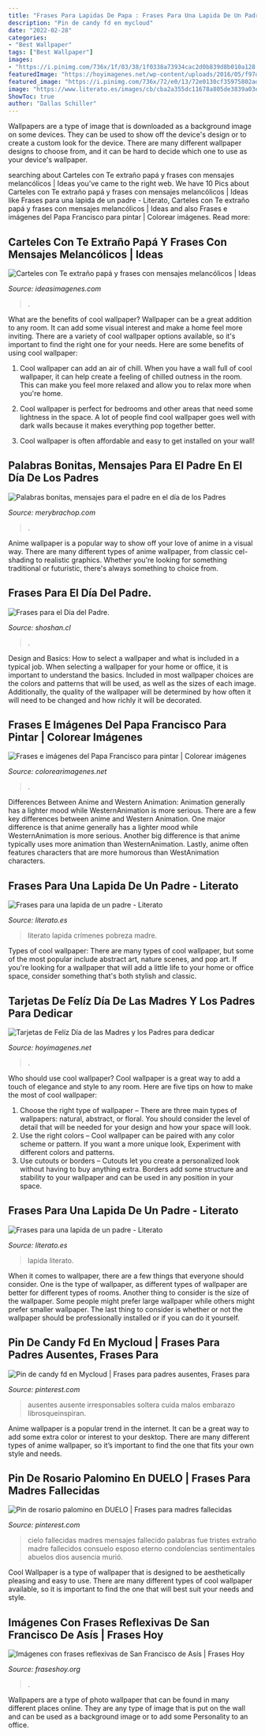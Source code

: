 ```yaml
---
title: "Frases Para Lapidas De Papa : Frases Para Una Lapida De Un Padre"
description: "Pin de candy fd en mycloud"
date: "2022-02-28"
categories:
- "Best Wallpaper"
tags: ["Best Wallpaper"]
images:
- "https://i.pinimg.com/736x/1f/03/38/1f0338a73934cac2d0b839d8b010a128.jpg"
featuredImage: "https://hoyimagenes.net/wp-content/uploads/2016/05/f97d5d9e06f9234515c65f2ed5230896.jpg"
featured_image: "https://i.pinimg.com/736x/72/e0/13/72e0130cf35975802adc5a9429a017a8.jpg"
image: "https://www.literato.es/images/cb/cba2a355dc11678a805de3839a03e32d.jpg"
ShowToc: true
author: "Dallas Schiller"
---
```



Wallpapers are a type of image that is downloaded as a background image on some devices. They can be used to show off the device's design or to create a custom look for the device. There are many different wallpaper designs to choose from, and it can be hard to decide which one to use as your device's wallpaper.

	

		
searching about Carteles con Te extraño papá y frases con mensajes melancólicos | Ideas you've came to the right web. We have 10 Pics about Carteles con Te extraño papá y frases con mensajes melancólicos | Ideas like Frases para una lapida de un padre - Literato, Carteles con Te extraño papá y frases con mensajes melancólicos | Ideas and also Frases e imágenes del Papa Francisco para pintar | Colorear imágenes. Read more:
		
    
## Carteles Con Te Extraño Papá Y Frases Con Mensajes Melancólicos | Ideas

<img loading=lazy src="http://ideasimagenes.com/wp-content/uploads/2016/11/f0a2fd167b5c0f55d909b8a73e28aca9.jpg" onerror="this.onerror=null;this.src='https://tse2.mm.bing.net/th?id=OIP.8KL9FntcD1XZCbinPiisqQHaLH&amp;pid=15.1';" alt="Carteles con Te extraño papá y frases con mensajes melancólicos | Ideas">

_Source: ideasimagenes.com_

>. 

	

What are the benefits of cool wallpaper?
Wallpaper can be a great addition to any room. It can add some visual interest and make a home feel more inviting. There are a variety of cool wallpaper options available, so it's important to find the right one for your needs. Here are some benefits of using cool wallpaper: 
1. Cool wallpaper can add an air of chill. When you have a wall full of cool wallpaper, it can help create a feeling of chilled outness in the room. This can make you feel more relaxed and allow you to relax more when you're home. 

2. Cool wallpaper is perfect for bedrooms and other areas that need some lightness in the space. A lot of people find cool wallpaper goes well with dark walls because it makes everything pop together better. 

3. Cool wallpaper is often affordable and easy to get installed on your wall!

    
## Palabras Bonitas, Mensajes Para El Padre En El Día De Los Padres

<img loading=lazy src="https://4.bp.blogspot.com/-XvCoVel5auo/WUSFsMRHIqI/AAAAAAAAvo8/rfPYXlP5eLoAvnm_8eWhRiCHsXfcr5lagCLcBGAs/w1200-h630-p-k-no-nu/imagen%2Bfeliz%2Bdia%2Bdel%2Bpadre%2Bfrases%2Bmensajes%2Bcristianos.jpg" onerror="this.onerror=null;this.src='https://tse3.mm.bing.net/th?id=OIP.IO1ptS2WFAqQEtIySKo-qAHaD4&amp;pid=15.1';" alt="Palabras bonitas, mensajes para el padre en el día de los Padres">

_Source: merybrachop.com_

>. 

	

Anime wallpaper is a popular way to show off your love of anime in a visual way. There are many different types of anime wallpaper, from classic cel-shading to realistic graphics. Whether you're looking for something traditional or futuristic, there's always something to choice from.

    
## Frases Para El Día Del Padre.

<img loading=lazy src="https://www.shoshan.cl/images/disenos/insertables/capturas/frases_dia_del_padre.jpg" onerror="this.onerror=null;this.src='https://tse4.mm.bing.net/th?id=OIP.--HyvJM3cO9zvTvmWDjkQAHaHa&amp;pid=15.1';" alt="Frases para el Día del Padre.">

_Source: shoshan.cl_

>. 

	

Design and Basics: How to select a wallpaper and what is included in a typical job.
When selecting a wallpaper for your home or office, it is important to understand the basics. Included in most wallpaper choices are the colors and patterns that will be used, as well as the sizes of each image. Additionally, the quality of the wallpaper will be determined by how often it will need to be changed and how richly it will be decorated.

    
## Frases E Imágenes Del Papa Francisco Para Pintar | Colorear Imágenes

<img loading=lazy src="https://colorearimagenes.net/wp-content/uploads/2014/11/francisco.jpg2_.jpg" onerror="this.onerror=null;this.src='https://tse2.mm.bing.net/th?id=OIP.g4F3IqXuTXa3cfZZd8bUzgHaKe&amp;pid=15.1';" alt="Frases e imágenes del Papa Francisco para pintar | Colorear imágenes">

_Source: colorearimagenes.net_

>. 

	

Differences Between Anime and Western Animation: Animation generally has a lighter mood while WesternAnimation is more serious.
There are a few key differences between anime and Western Animation. One major difference is that anime generally has a lighter mood while WesternAnimation is more serious. Another big difference is that anime typically uses more animation than WesternAnimation. Lastly, anime often features characters that are more humorous than WestAnimation characters.

    
## Frases Para Una Lapida De Un Padre - Literato

<img loading=lazy src="https://www.literato.es/images/4e/4e732ced3463d06de0ca9a15b6153677.jpg" onerror="this.onerror=null;this.src='https://tse2.mm.bing.net/th?id=OIP.JvqVAZV-BDhBfSWMEa2pQAHaHa&amp;pid=15.1';" alt="Frases para una lapida de un padre - Literato">

_Source: literato.es_

>literato lapida crímenes pobreza madre. 

	

Types of cool wallpaper:
There are many types of cool wallpaper, but some of the most popular include abstract art, nature scenes, and pop art. If you're looking for a wallpaper that will add a little life to your home or office space, consider something that's both stylish and classic.

    
## Tarjetas De Felíz Día De Las Madres Y Los Padres Para Dedicar

<img loading=lazy src="https://hoyimagenes.net/wp-content/uploads/2016/05/f97d5d9e06f9234515c65f2ed5230896.jpg" onerror="this.onerror=null;this.src='https://tse4.mm.bing.net/th?id=OIP.V8dmy_JJ5VdFxupAx6pXcAHaKq&amp;pid=15.1';" alt="Tarjetas de Felíz Día de las Madres y los Padres para dedicar">

_Source: hoyimagenes.net_

>. 

	

Who should use cool wallpaper?
Cool wallpaper is a great way to add a touch of elegance and style to any room. Here are five tips on how to make the most of cool wallpaper: 
1) Choose the right type of wallpaper – There are three main types of wallpapers: natural, abstract, or floral. You should consider the level of detail that will be needed for your design and how your space will look. 
2) Use the right colors – Cool wallpaper can be paired with any color scheme or pattern. If you want a more unique look, Experiment with different colors and patterns. 
3) Use cutouts or borders – Cutouts let you create a personalized look without having to buy anything extra. Borders add some structure and stability to your wallpaper and can be used in any position in your space.

    
## Frases Para Una Lapida De Un Padre - Literato

<img loading=lazy src="https://www.literato.es/images/cb/cba2a355dc11678a805de3839a03e32d.jpg" onerror="this.onerror=null;this.src='https://tse2.mm.bing.net/th?id=OIP.Cz8cgpCd2Ak6bqZuuKc5dgHaHa&amp;pid=15.1';" alt="Frases para una lapida de un padre - Literato">

_Source: literato.es_

>lapida literato. 

	

When it comes to wallpaper, there are a few things that everyone should consider. One is the type of wallpaper, as different types of wallpaper are better for different types of rooms. Another thing to consider is the size of the wallpaper. Some people might prefer large wallpaper while others might prefer smaller wallpaper. The last thing to consider is whether or not the wallpaper should be professionally installed or if you can do it yourself.

    
## Pin De Candy Fd En Mycloud | Frases Para Padres Ausentes, Frases Para

<img loading=lazy src="https://i.pinimg.com/736x/1f/03/38/1f0338a73934cac2d0b839d8b010a128.jpg" onerror="this.onerror=null;this.src='https://tse3.mm.bing.net/th?id=OIP.mFxK3_w5snSrecl31IdsBgAAAA&amp;pid=15.1';" alt="Pin de candy fd en Mycloud | Frases para padres ausentes, Frases para">

_Source: pinterest.com_

>ausentes ausente irresponsables soltera cuida malos embarazo librosqueinspiran. 

	

Anime wallpaper is a popular trend in the internet. It can be a great way to add some extra color or interest to your desktop. There are many different types of anime wallpaper, so it’s important to find the one that fits your own style and needs.

    
## Pin De Rosario Palomino En DUELO | Frases Para Madres Fallecidas

<img loading=lazy src="https://i.pinimg.com/736x/72/e0/13/72e0130cf35975802adc5a9429a017a8.jpg" onerror="this.onerror=null;this.src='https://tse1.mm.bing.net/th?id=OIP.vV7MruEmcLQugUQTrKq4CwHaJ9&amp;pid=15.1';" alt="Pin de rosario palomino en DUELO | Frases para madres fallecidas">

_Source: pinterest.com_

>cielo fallecidas madres mensajes fallecido palabras fue tristes extraño madre fallecidos consuelo esposo eterno condolencias sentimentales abuelos dios ausencia murió. 

	

Cool Wallpaper is a type of wallpaper that is designed to be aesthetically pleasing and easy to use. There are many different types of cool wallpaper available, so it is important to find the one that will best suit your needs and style.

    
## Imágenes Con Frases Reflexivas De San Francisco De Asís | Frases Hoy

<img loading=lazy src="http://fraseshoy.org/wp-content/uploads/2015/10/sanfcofrase.jpg12.jpeg" onerror="this.onerror=null;this.src='https://tse1.mm.bing.net/th?id=OIP.wUQN8Awr0UfxOgwUiklzowHaJ4&amp;pid=15.1';" alt="Imágenes con frases reflexivas de San Francisco de Asís | Frases Hoy">

_Source: fraseshoy.org_

>. 

	



Wallpapers are a type of photo wallpaper that can be found in many different places online. They are any type of image that is put on the wall and can be used as a background image or to add some Personality to an office.

